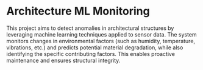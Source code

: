 # Architecture ML Monitoring

This project aims to detect anomalies in architectural structures by leveraging machine learning techniques applied to sensor data. The system monitors changes in environmental factors (such as humidity, temperature, vibrations, etc.) and predicts potential material degradation, while also identifying the specific contributing factors. This enables proactive maintenance and ensures structural integrity.
